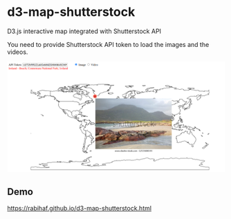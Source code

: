# d3-map-shutterstock
D3.js interactive map integrated with Shutterstock API

You need to provide Shutterstock API token to load the images and the videos.

![map](./docs/images/d3map-plain.png)

## Demo
https://rabihaf.github.io/d3-map-shutterstock.html